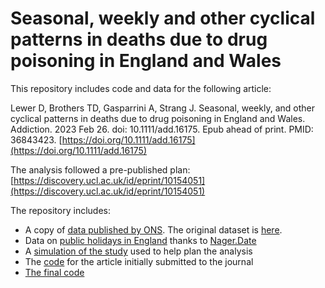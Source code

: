 # Seasonal, weekly and other cyclical patterns in deaths due to drug poisoning in England and Wales

This repository includes code and data for the following article:

Lewer D, Brothers TD, Gasparrini A, Strang J. Seasonal, weekly, and other cyclical patterns in deaths due to drug poisoning in England and Wales. Addiction. 2023 Feb 26. doi: 10.1111/add.16175. Epub ahead of print. PMID: 36843423.
[https://doi.org/10.1111/add.16175](https://doi.org/10.1111/add.16175)

The analysis followed a pre-published plan: [https://discovery.ucl.ac.uk/id/eprint/10154051](https://discovery.ucl.ac.uk/id/eprint/10154051)

The repository includes:
- A copy of [data published by ONS](https://github.com/danlewer/drd-time-trends/blob/main/ons_dp_opioid.csv). The original dataset is [here](https://www.ons.gov.uk/peoplepopulationandcommunity/birthsdeathsandmarriages/deaths/adhocs/14989numberofdrugrelateddeathsbyindividualdayofoccurrenceenglandandwalesoccurredbetween1993and2018andregisteredbytheendof2021).
- Data on [public holidays in England](https://github.com/danlewer/drd-time-trends/tree/main/public-holidays) thanks to [Nager.Date](https://date.nager.at/PublicHoliday/Country/GB)
- A [simulation of the study](https://github.com/danlewer/drd-time-trends/blob/main/simulate_results.R) used to help plan the analysis 
- The [code](https://github.com/danlewer/drd-time-trends/blob/main/initial_submission.R) for the article initially submitted to the journal 
- [The final code](https://github.com/danlewer/drd-time-trends/blob/main/revised_submission.R)
